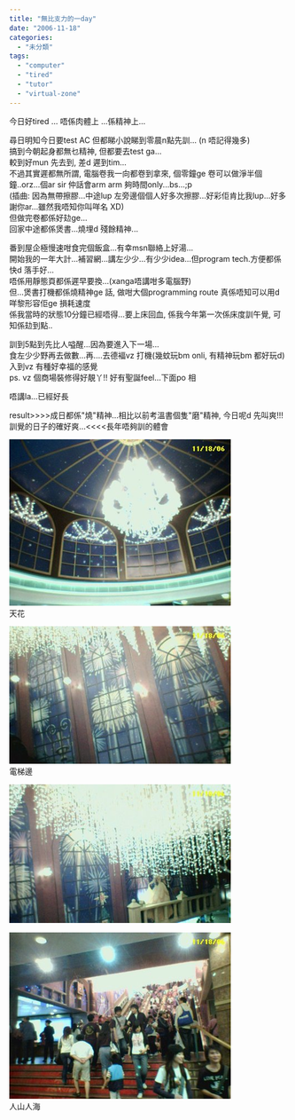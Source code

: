 ```yaml
---
title: "無比支力的一day"
date: "2006-11-18"
categories: 
  - "未分類"
tags: 
  - "computer"
  - "tired"
  - "tutor"
  - "virtual-zone"
---
```


今日好tired ... 唔係肉體上 ...係精神上...

尋日明知今日要test AC 但都睇小說睇到零晨n點先訓... (n 唔記得幾多)  
搞到今朝起身都無乜精神, 但都要去test ga...  
較到好mun 先去到, 差d 遲到tim...  
不過其實遲都無所謂, 電腦卷我一向都卷到拿來, 個零鐘ge 卷可以做淨半個鐘..orz...個ar sir 仲話會arm arm 夠時間only...bs...;p  
(插曲: 因為無帶擦膠...中途lup 左旁邊個個人好多次擦膠...好彩佢肯比我lup...好多謝你ar...雖然我唔知你叫咩名 XD)  
但做完卷都係好攰ge...  
回家中途都係煲書...燒埋d 殘餘精神...

番到屋企極慢速咁食完個飯盒...有幸msn聯絡上好湯...  
開始我的一年大計...補習網...講左少少...有少少idea...但program tech.方便都係快d 落手好...  
唔係用靜態頁都係遲早要換...(xanga唔講咁多電腦野)  
但...煲書打機都係燒精神ge 話, 做咁大個programming route 真係唔知可以用d 咩黎形容佢ge 損耗速度  
係我當時的狀態10分鐘已經唔得...要上床回血, 係我今年第一次係床度訓午覺, 可知係攰到點..

訓到5點到先比人嗌醒...因為要進入下一場...  
食左少少野再去做數...再....去德褔vz 打機(幾蚊玩bm onli, 有精神玩bm 都好玩d)  
入到vz 有種好幸福的感覺  
ps. vz 個商場裝修得好靚丫!! 好有聖誕feel...下面po 相

唔講la...已經好長

result>>>>成日都係"燒"精神...相比以前考溫書個隻"磨"精神, 今日呢d 先叫爽!!!  
訓覺的日子的確好爽...<<<<長年唔夠訓的體會

[![Set349_05](images/z62398259.jpg)](http://photo.xanga.com/abbychau/5f29b89976388/photo.html)  
天花

[![Set349_02](images/z62398616.jpg)](http://photo.xanga.com/abbychau/539f689976840/photo.html)  
電梯邊

[![Set349_03](images/z62398875.jpg)](http://photo.xanga.com/abbychau/6889a89977155/photo.html)

[![Set349_01](images/z62399091.jpg)](http://photo.xanga.com/abbychau/342a389977404/photo.html)  
人山人海
